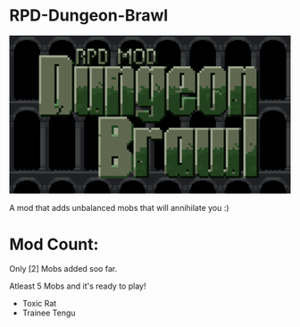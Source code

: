 # RPD-Dungeon-Brawl
![Game Image 1](/preview.png)

A mod that adds unbalanced mobs that will annihilate you :)

# Mod Count: 
Only [2] Mobs added soo far.

Atleast 5 Mobs and it's ready to play!
- Toxic Rat
- Trainee Tengu


